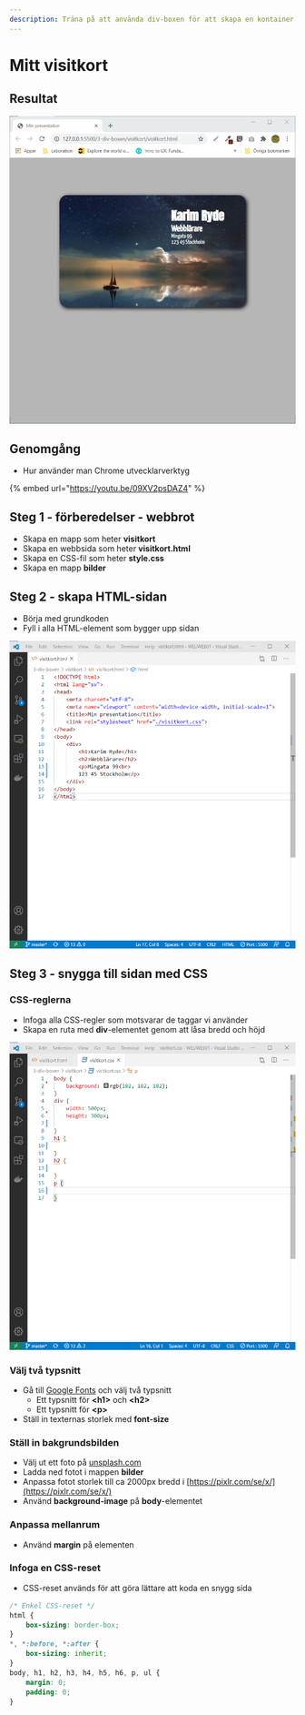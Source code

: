 ```yaml
---
description: Träna på att använda div-boxen för att skapa en kontainer
---
```


# Mitt visitkort

## Resultat

![](../.gitbook/assets/image%20%2851%29.png)

## Genomgång

* Hur använder man Chrome utvecklarverktyg

{% embed url="https://youtu.be/09XV2psDAZ4" %}



## Steg 1 - förberedelser - webbrot

* Skapa en mapp som heter **visitkort**
* Skapa en webbsida som heter **visitkort.html**
* Skapa en CSS-fil som heter **style.css**
* Skapa en mapp **bilder**

## Steg 2 - skapa HTML-sidan <a id="steg-2-skapa-html-sida"></a>

* Börja med grundkoden
* Fyll i alla HTML-element som bygger upp sidan

![](../.gitbook/assets/image%20%2852%29.png)

## **Steg 3 - snygga till sidan med CSS** <a id="steg-3-snygga-till-sidan-med-css"></a>

### CSS-reglerna <a id="css-reglerna"></a>

* Infoga alla CSS-regler som motsvarar de taggar vi använder
* Skapa en ruta med **div**-elementet genom att låsa bredd och höjd

![](../.gitbook/assets/image%20%2853%29.png)

### Välj två typsnitt

* Gå till [Google Fonts](https://fonts.google.com) och välj två typsnitt
  * Ett typsnitt för **&lt;h1&gt;** och **&lt;h2&gt;**
  * Ett typsnitt för **&lt;p&gt;**
* Ställ in texternas storlek med **font-size**

### Ställ in bakgrundsbilden

* Välj ut ett foto på [unsplash.com](https://unsplash.com/)
* Ladda ned fotot i mappen **bilder**
* Anpassa fotot storlek till ca 2000px bredd i [https://pixlr.com/se/x/](https://pixlr.com/se/x/)
* Använd **background-image** på **body**-elementet

### Anpassa mellanrum

* Använd **margin** på elementen

### Infoga en CSS-reset

* CSS-reset används för att göra lättare att koda en snygg sida

```css
/* Enkel CSS-reset */
html {
    box-sizing: border-box;
}
*, *:before, *:after {
    box-sizing: inherit;
}
body, h1, h2, h3, h4, h5, h6, p, ul {
    margin: 0;
    padding: 0;
}
```

